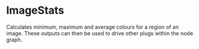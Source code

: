 # ImageStats

Calculates minimum, maximum and average colours for a region of
an image. These outputs can then be used to drive other plugs
within the node graph.

